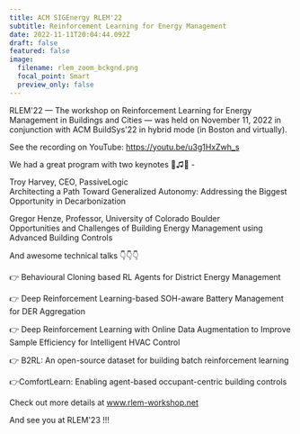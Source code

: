 ```yaml
---
title: ACM SIGEnergy RLEM'22
subtitle: Reinforcement Learning for Energy Management
date: 2022-11-11T20:04:44.092Z
draft: false
featured: false
image:
  filename: rlem_zoom_bckgnd.png
  focal_point: Smart
  preview_only: false
---
```

RLEM'22 — The workshop on Reinforcement Learning for Energy Management in Buildings and Cities —  was held on November 11, 2022 in conjunction with ACM BuildSys'22 in hybrid mode (in Boston and virtually). 

See the recording on YouTube: <https://youtu.be/u3g1HxZwh_s>

We had a great program with two keynotes 🔑♫🎵 - 

Troy Harvey, CEO, PassiveLogic \
Architecting a Path Toward Generalized Autonomy: Addressing the Biggest Opportunity in Decarbonization 

Gregor Henze, Professor, University of Colorado Boulder\
Opportunities and Challenges of Building Energy Management using Advanced Building Controls 

And awesome technical talks 👇👇👇 

👉 Behavioural Cloning based RL Agents for District Energy Management 

👉 Deep Reinforcement Learning-based SOH-aware Battery Management for DER Aggregation 

👉 Deep Reinforcement Learning with Online Data Augmentation to Improve Sample Efficiency for Intelligent HVAC Control 

👉 B2RL: An open-source dataset for building batch reinforcement learning 

👉ComfortLearn: Enabling agent-based occupant-centric building controls 

Check out more details at www.rlem-workshop.net

And see you at RLEM'23 !!!